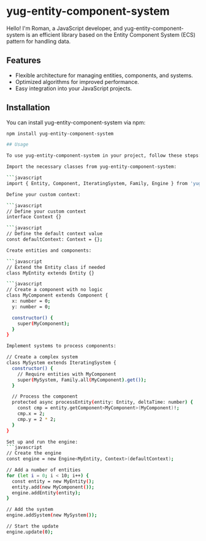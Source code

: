 # yug-entity-component-system

Hello! I'm Roman, a JavaScript developer, and yug-entity-component-system is an efficient library based on the Entity Component System (ECS) pattern for handling data.

## Features

- Flexible architecture for managing entities, components, and systems.
- Optimized algorithms for improved performance.
- Easy integration into your JavaScript projects.

## Installation

You can install yug-entity-component-system via npm:

```bash
npm install yug-entity-component-system

## Usage

To use yug-entity-component-system in your project, follow these steps:

Import the necessary classes from yug-entity-component-system:

```javascript
import { Entity, Component, IteratingSystem, Family, Engine } from 'yug-entity-component-system';

Define your custom context:

```javascript
// Define your custom context
interface Context {}

```javascript
// Define the default context value
const defaultContext: Context = {};

Create entities and components:

```javascript
// Extend the Entity class if needed
class MyEntity extends Entity {}

```javascript
// Create a component with no logic
class MyComponent extends Component {
  x: number = 0;
  y: number = 0;

  constructor() {
    super(MyComponent);
  }
}

Implement systems to process components:

// Create a complex system
class MySystem extends IteratingSystem {
  constructor() {
    // Require entities with MyComponent
    super(MySystem, Family.all(MyComponent).get());
  }

  // Process the component
  protected async processEntity(entity: Entity, deltaTime: number) {
    const cmp = entity.getComponent<MyComponent>(MyComponent)!;
    cmp.x = 2;
    cmp.y = 2 * 2;
  }
}

Set up and run the engine:
```javascript
// Create the engine
const engine = new Engine<MyEntity, Context>(defaultContext);

// Add a number of entities
for (let i = 0; i < 10; i++) {
  const entity = new MyEntity();
  entity.add(new MyComponent());
  engine.addEntity(entity);
}

// Add the system
engine.addSystem(new MySystem());

// Start the update
engine.update(0);